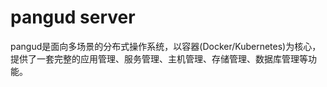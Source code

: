 # pangud server

pangud是面向多场景的分布式操作系统，以容器(Docker/Kubernetes)为核心，提供了一套完整的应用管理、服务管理、主机管理、存储管理、数据库管理等功能。